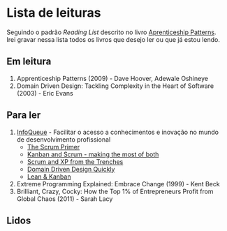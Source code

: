 Lista de leituras
===

Seguindo o padrão *Reading List* descrito no livro [Aprenticeship Patterns](#hoover). Irei gravar nessa lista
todos os livros que desejo ler ou que já estou lendo.

Em leitura
---

1. <a name="hoover"></a>Apprenticeship Patterns (2009) - Dave Hoover, Adewale Oshineye
1. Domain Driven Design: Tackling Complexity in the Heart of Software (2003) - Eric Evans

Para ler
---

1. [InfoQueue][infoq1] - Facilitar o acesso a conhecimentos e inovação no mundo de desenvolvimento profissional
   *  [The Scrum Primer][infoq2]
   *  [Kanban and Scrum - making the most of both][infoq3]
   *  [Scrum and XP from the Trenches][infoq4]
   *  [Domain Driven Design Quickly][infoq5]
   *  [Lean & Kanban][infoq6]
1. Extreme Programming Explained: Embrace Change (1999) - Kent Beck
1. Brilliant, Crazy, Cocky: How the Top 1% of Entrepreneurs Profit from Global Chaos (2011) - Sarah Lacy

Lidos
---



[infoq1]: http://www.infoq.com/
[infoq2]: http://www.infoq.com/minibooks/Scrum_Primer
[infoq3]: http://www.infoq.com/minibooks/kanban-scrum-minibook
[infoq4]: http://www.infoq.com/minibooks/scrum-xp-from-the-trenches
[infoq5]: http://www.infoq.com/minibooks/domain-driven-design-quickly
[infoq6]: http://www.infoq.com/minibooks/emag-lean-kanban

